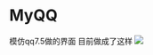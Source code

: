 # MyQQ
模仿qq7.5做的界面
目前做成了这样
![](https://github.com/kalac2232/MyQQ/tree/master/app/src/main/res/raw/123.gif)